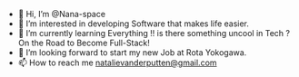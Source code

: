 - 👋 Hi, I’m @Nana-space
- 👀 I’m interested in developing Software that makes life easier.
- 🌱 I’m currently learning Everything !! is there something uncool in Tech ? On the Road to Become Full-Stack!
- 💞️ I’m looking forward to start my new Job at Rota Yokogawa.
- 📫 How to reach me natalievanderputten@gmail.com

<!---
Nana-space/Nana-space is a ✨ special ✨ repository because its `README.md` (this file) appears on your GitHub profile.
You can click the Preview link to take a look at your changes.
--->
